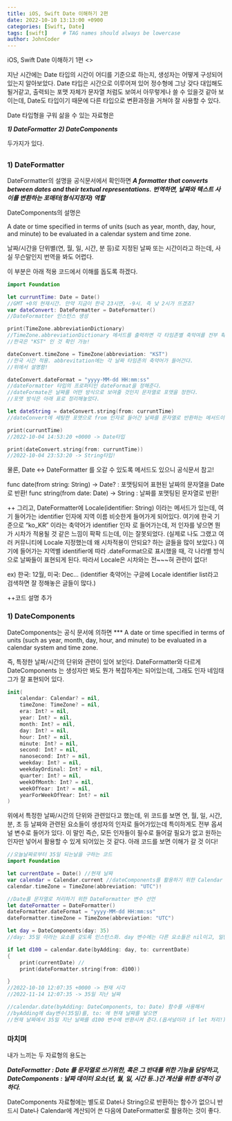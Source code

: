 ```yaml
---
title: iOS, Swift Date 이해하기 2편
date: 2022-10-10 13:13:00 +0900
categories: [Swift, Date]
tags: [swift]     # TAG names should always be lowercase
author: JohnCoder
---
```

iOS, Swift Date 이해하기 1편
<>

지난 시간에는 Date 타입의 시간이 어디를 기준으로 하는지, 생성자는 어떻게 구성되어 있는지 알아보았다.
Date 타입은 시간으로 이루어져 있어 정수형에 그낭 갖다 대입해도 될거같고, 출력되는 포맷 자체가 
문자열 처럼도 보여서 아무렇게나 쓸 수 있을것 같아 보이는데, Date도 타입이기 때문에 다른 타입으로
변환과정을 거쳐야 잘 사용할 수 있다. 

Date 타입형을 구워 삶을 수 있는 자료형은

***1) DateFormatter***
***2) DateComponents***

두가지가 있다.

## <DateFormatter VS DateComponents>
### 1) DateFormatter

DateFormatter의 설명을 공식문서에서 확인하면 
***A formatter that converts between dates and their textual representations.***
***번역하면, 날짜와 텍스트 사이를 변환하는 포매터(형식지정자) 역할***

DateComponents의 설명은 

A date or time specified in terms of units
(such as year, month, day, hour, and minute) to be evaluated in a calendar
 system and time zone.

날짜/시간을 단위별(연, 월, 일, 시간, 분 등)로 지정된 날짜 또는 시간이라고 하는데, 사실 무슨말인지 번역을 
봐도 어렵다. 

이 부분은 아래 적용 코드에서 이해를 돕도록 하겠다.

```swift
import Foundation

let curruntTime: Date = Date() 
//GMT +0의 현재시간. 만약 지금이 한국 23시면, -9시. 즉 낮 2시가 뜨겠죠?
var dateConvert: DateFormatter = DateFormatter()
//DateFormatter 인스턴스 생성

print(TimeZone.abbreviationDictionary)
//TimeZone.abbreviationDictionary 메서드를 출력하면 각 타임존별 축악여를 전부 확인할 수 있다.
//한국은 "KST" 인 것 확인 가능!

dateConvert.timeZone = TimeZone(abbreviation: "KST")
//한국 시간 적용. abbrevitation에는 각 날짜 타임존의 축약어가 들어간다.
//위에서 설명함!

dateConvert.dateFormat = "yyyy-MM-dd HH:mm:ss"
//dateFormatter 타입의 프로퍼티인 dateFormat을 정해준다.
//dateFormate은 날짜를 어떤 방식으로 보여줄 것인지 문자열로 포맷을 정한다.
//포맷 방식은 아래 표로 정리해놓았다.

let dateString = dateConvert.string(from: curruntTime)
//dateConvert에 세팅한 포맷으로 from 인자로 들어간 날짜를 문자열로 반환하는 메서드이다.

print(curruntTime)
//2022-10-04 14:53:20 +0000 -> Date타입

print(dateConvert.string(from: curruntTime))
//2022-10-04 23:53:20 -> String타입!
```

물론, Date <-> DateFormatter 를 오갈 수 있도록 메서드도 있으니 공식문서 참고!

func date(from string: String) -> Date? : 포맷팅되어 표현된 날짜의 문자열을 Date로 반환! 
func string(from date: Date) -> String : 날짜를 포맷팅된 문자열로 반환!


 ++ 그리고, DateFormatter에 Locale(identifier: String) 이라는 메서드가 있는데, 여기 들어가는
 identifier 인자에 지역 이름 비슷한게 들어가게 되어있다. 여기에 한국 기준으로 “ko_KR” 이라는 축약어가
 identifier 인자 로 들어가는데, 저 인자를 넣으면 뭔가 시차가 적용될 것 같은 느낌이 팍팍 드는데, 
 이는 잘못되었다.
 (실제로 나도 그랬고 여러 커뮤니티에 Locale 지정했는데 왜 시차적용이 안되요? 하는 글들을 많이 보았다.)
 여기에 들어가는 지역별 identifier에 따라 .dateFormat으로 표시했을 때, 각 나라별 방식으로 날짜들이 
 표현되게 된다. 따라서 Locale은 시차와는 전~~~혀 관련이 없다!

 ex) 한국: 12월, 미국: Dec…
 (identifier 축약어는 구글에 Locale identifier list라고 검색하면 잘 정해놓은 글들이 많다.)

++코드 설명 추가

### 1) DateComponents

DateComponents는 공식 문서에 의하면
*** A date or time specified in terms of units
    (such as year, month, day, hour, and minute)
    to be evaluated in a calendar system and time zone.

즉, 특정한 날짜/시간의 단위와 관련이 있어 보인다. DateFormatter와 다르게 DateComponents
는 생성자만 봐도 뭔가 복잡하게는 되어있는데, 그래도 인자 네임태그가 잘 표현되어 있다.

```swift
init(
    calendar: Calendar? = nil,
    timeZone: TimeZone? = nil,
    era: Int? = nil,
    year: Int? = nil,
    month: Int? = nil,
    day: Int? = nil,
    hour: Int? = nil,
    minute: Int? = nil,
    second: Int? = nil,
    nanosecond: Int? = nil,
    weekday: Int? = nil,
    weekdayOrdinal: Int? = nil,
    quarter: Int? = nil,
    weekOfMonth: Int? = nil,
    weekOfYear: Int? = nil,
    yearForWeekOfYear: Int? = nil
)
```
위에서 특정한 날짜/시간의 단위와 관련있다고 했는데, 위 코드를 보면 연, 월, 일, 시간, 분, 초 등
날짜와 관련된 요소들이 생성자의 인자로 들어가있는데 특이하게도 전부 옵셔널 변수로 들어가 있다.
이 말인 즉슨, 모든 인자들이 필수로 들어갈 필요가 없고 원하는 인자만 넣어서 활용할 수 있게
되어있는 것 같다. 아래 코드를 보면 이해가 갈 것 이다!

```swift
//오늘날짜로부터 35일 되는날을 구하는 코드
import Foundation

let currentDate = Date() //현재 날짜
var calendar = Calendar.current //dateComponents를 활용하기 위한 Calendar 변수
calendar.timeZone = TimeZone(abbreviation: "UTC")!

//Date를 문자열로 처리하기 위한 DateFormatter 변수 선언
let dateFormatter = DateFormatter()
dateFormatter.dateFormat = "yyyy-MM-dd HH:mm:ss"
dateFormatter.timeZone = TimeZone(abbreviation: "UTC")

let day = DateComponents(day: 35)
//day: 35일 이라는 요소를 갖도록 인스턴스화. day 변수에는 다른 요소들은 nil이고, 일만 가지고 있다.

if let d100 = calendar.date(byAdding: day, to: currentDate)
{
    print(currentDate) // 
    print(dateFormatter.string(from: d100))

}
//2022-10-10 12:07:35 +0000 -> 현재 시각
//2022-11-14 12:07:35 -> 35일 지난 날짜

//calendar.date(byAdding: DateComponents, to: Date) 함수를 사용해서
//byAdding에 day변수(35일)를, to: 에 현재 날짜를 넣으면
//현재 날짜에서 35일 지난 날짜를 d100 변수에 반환시켜 준다.(옵셔널이라 if let 처리!)

```

### 마치며
내가 느끼는 두 자료형의 용도는 

***DateFormatter : Date 를 문자열로 쓰기위한, 혹은 그 반대를 위한 기능을 담당하고,***
***DateComponents : 날짜 데이터 요소(년, 월, 일, 시간 등..)간 계산을 위한 성격이 강하다.***

DateComponents 자료형에는 별도로 Date나 String으로 반환하는 함수가 없으니
반드시 Date나 Calendar에 계산되어 쓴 다음에 DateFormatter로 활용하는 것이 좋다.



